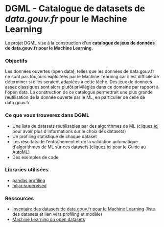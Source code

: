 # DGML - Catalogue de datasets de *data.gouv.fr* pour le Machine Learning

Le projet DGML vise à la construction d'un **catalogue de jeux de données de data.gouv.fr pour le Machine Learning.**

### Objectifs

 Les données ouvertes (open data), telles que les données de data.gouv.fr ne sont pas toujours exploitées par le Machine Learning car il est difficile de déterminer si elles seraient adaptées à cette tâche. Des jeux de données assez classiques sont alors plutôt privilégiés dans ce domaine par rapport à l'open data. La construction de ce catalogue permettrait une plus grande réutilisation de la donnée ouverte par le ML, en particulier de celle de data.gouv.fr.
 
 
 ### Ce que vous trouverez dans DGML
 
 - Une liste de datasets réutilisables par des algorithmes de ML (cliquez [ici](https://github.com/etalab-ia/open_ML/blob/main/docs/explain_automodels/Choix%20des%20jeux%20de%20donn%C3%A9es%20pour%20le%20Machine%20Learning.md) pour avoir plus d'informations sur le choix des datasets)
 - Un profiling statistique de chaque dataset
 - Les résultats de l'entraînement et de la validation automatique d'algorithmes de ML sur ces datasets (cliquez [ici](https://github.com/etalab-ia/open_ML/blob/main/docs/explain_automodels/Guide%20au%20AutoML%20Leaderboard%20report.md) pour le Guide au AutoML)
 - Des exemples de code
 
 
 
 ### Libraries utilisées
 
 - [pandas profiling](https://pandas-profiling.github.io/pandas-profiling/docs/master/rtd/)
 - [mljar-supervised](https://supervised.mljar.com/)
 
 ### Ressources
 - [Inventaire des datasets de data.gouv.fr pour le Machine Learning](https://pad.incubateur.net/vUkeOagxSCWVMpaW9pz_nQ#) (liste des datasets et lien vers profiling et modèle)
 - [Machine Learning on open datasets](https://drive.google.com/file/d/1CvEA7XWx4VJxukM9eh_c2FnHyOK7bM3U/view?usp=sharing)

